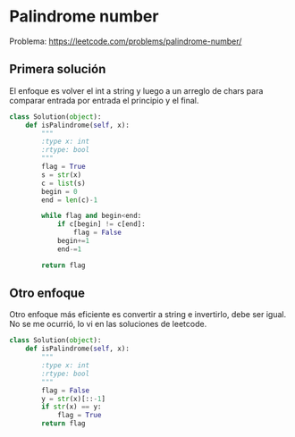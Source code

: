 # Palindrome number

Problema: https://leetcode.com/problems/palindrome-number/

## Primera solución

El enfoque es volver el int a string y luego a un arreglo de chars para comparar entrada por entrada el principio y el final.

```Python
class Solution(object):
    def isPalindrome(self, x):
        """
        :type x: int
        :rtype: bool
        """
        flag = True
        s = str(x)
        c = list(s)
        begin = 0
        end = len(c)-1

        while flag and begin<end:
            if c[begin] != c[end]:
                flag = False
            begin+=1
            end-=1

        return flag
```
## Otro enfoque

Otro enfoque más eficiente es convertir a string e invertirlo, debe ser igual. No se me ocurrió, lo vi en las soluciones de leetcode.

```Python
class Solution(object):
    def isPalindrome(self, x):
        """
        :type x: int
        :rtype: bool
        """
        flag = False
        y = str(x)[::-1]
        if str(x) == y:
            flag = True
        return flag
```
